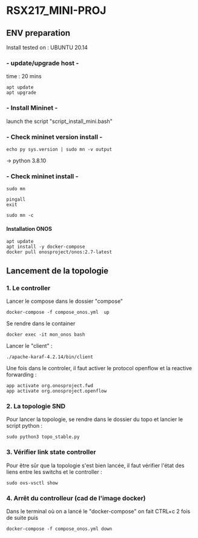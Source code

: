 # RSX217_MINI-PROJ

## ENV preparation

Install tested on : UBUNTU 20.14

### - update/upgrade host -
time : 20 mins
```
apt update
apt upgrade
```
### - Install Mininet -

launch the script "script_install_mini.bash"

### - Check mininet version install -
```
echo py sys.version | sudo mn -v output
```
-> python 3.8.10

### - Check mininet install -

```
sudo mn
```
```
pingall
exit
```
```
sudo mn -c
```
#### Installation ONOS
```
apt update
apt install -y docker-compose
docker pull onosproject/onos:2.7-latest
```


   
## Lancement de la topologie

### 1. Le controller
Lancer le compose dans le dossier "compose"
```
docker-compose -f compose_onos.yml  up
```
Se rendre dans le container
```
docker exec -it mon_onos bash
```

Lancer le "client" :
```
./apache-karaf-4.2.14/bin/client
```

Une fois dans le controler, il faut activer le protocol openflow et la reactive forwarding :
```
app activate org.onosproject.fwd
app activate org.onosproject.openflow
```
### 2. La topologie SND
Pour lancer la topologie, se rendre dans le dossier du topo et lancier le script python :
```
sudo python3 topo_stable.py
```
### 3. Vérifier link state controller
Pour être sûr que la topologie s'est bien lancée, il faut vérifier l'état des liens entre les switchs et le controller :
```
sudo ovs-vsctl show
```

### 4. Arrêt du controlleur (cad de l'image docker)
Dans le terminal où on a lancé le "docker-compose" on fait CTRL+c 2 fois de suite puis 
```
docker-compose -f compose_onos.yml down 

```
